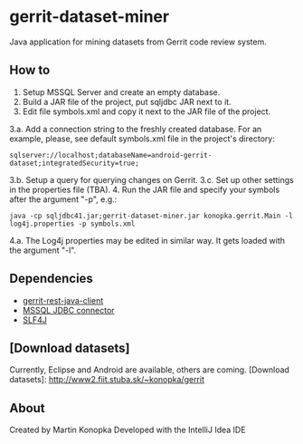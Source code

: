 gerrit-dataset-miner
=====================

Java application for mining datasets from Gerrit code review system.


How to
-------------
1. Setup MSSQL Server and create an empty database.
2. Build a JAR file of the project, put sqljdbc JAR next to it.
3. Edit file symbols.xml and copy it next to the JAR file of the project.

 3.a. Add a connection string to the freshly created database. For an example, please, see default symbols.xml file in the project's directory:

    sqlserver://localhost;databaseName=android-gerrit-dataset;integratedSecurity=true;

 3.b. Setup a query for querying changes on Gerrit.
 3.c. Set up other settings in the properties file (TBA).
4. Run the JAR file and specify your symbols after the argument "-p", e.g.:

    java -cp sqljdbc41.jar;gerrit-dataset-miner.jar konopka.gerrit.Main -l log4j.properties -p symbols.xml

 4.a. The Log4j properties may be edited in similar way. It gets loaded with the argument "-l".






Dependencies
-------------
* [gerrit-rest-java-client]
* [MSSQL JDBC connector]
* [SLF4J]

[gerrit-rest-java-client]: https://github.com/uwolfer/gerrit-rest-java-client
[MSSQL JDBC connector]: https://msdn.microsoft.com/en-us/library/dn425070%28v=sql.10%29.aspx
[SLF4J]: https://logging.apache.org/log4j/2.0/log4j-slf4j-impl/index.html

[Download datasets]
--------------------
Currently, Eclipse and Android are available, others are coming.
[Download datasets]: http://www2.fiit.stuba.sk/~konopka/gerrit

About
------------
Created by Martin Konopka
Developed with the IntelliJ Idea IDE
